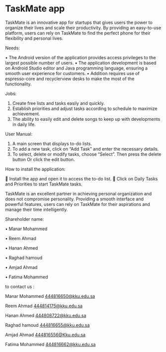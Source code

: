 # TaskMate app

TaskMate is an innovative app for startups that gives users the power to organize their lives and scale their productivity. By providing an easy-to-use platform, users can rely on TaskMate to find the perfect phone for their flexibility and personal lives.

  Needs:
  
•	The Android version of the application provides access privileges to the largest possible number of users.
•	The application development is based on Android Studio editor and Java programming language, ensuring a smooth user experience for customers.
•	Addition requires use of espresso-core and recyclerview desks to make the most of the functionality.

Jobs:

1.	Create free lists and tasks easily and quickly.
2.	Establish priorities and adjust tasks according to schedule to maximize achievement.
3.	The ability to easily edit and delete songs to keep up with developments in daily life.

User Manual:

1.	A main screen that displays to-do lists.
2.	To add a new task, click on “Add Task” and enter the necessary details.
3.	To select, delete or modify tasks, choose “Select”. Then press the delete button Or click the edit button.

How to install the application:

	Install the app and open it to access the to-do list.
	Click on Daily Tasks and Priorities to start TaskMate tasks.

TaskMate is an excellent partner in achieving personal organization and does not compromise personality. Providing a smooth interface and powerful features, users can rely on TaskMate for their aspirations and manage their time intelligently.

Shareholder name:

•	Manar Mohammed

•	Reem Ahmad 

•	Hanan Ahmed 

•	Raghad hamoud 

•	Amjad Ahmad 

•	Fatima Mohammed

to contact us :

Manar Mohammed
444816650@kku.edu.sa

Reem Ahmad 
444814175@kku.edu.sa

Hanan Ahmed 
444808722@kku.edu.sa

Raghad hamoud 
444816655@kku.edu.sa

Amjad Ahmad 
444816556@Kku.edu.sa

Fatima Mohammed
444816662@kku.edu.sa
